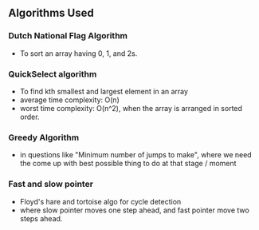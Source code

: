 ## Algorithms Used 

### Dutch National Flag Algorithm
- To sort an array having 0, 1, and 2s.

### QuickSelect algorithm
- To find kth smallest and largest element in an array
- average time complexity: O(n)
- worst time complexity: O(n^2), when the array is arranged in sorted order.

### Greedy Algorithm
- in questions like "Minimum number of jumps to make", where we need the come up with best possible thing to do at that stage / moment

### Fast and slow pointer
- Floyd's hare and tortoise algo for cycle detection
- where slow pointer moves one step ahead, and fast pointer move two steps ahead. 